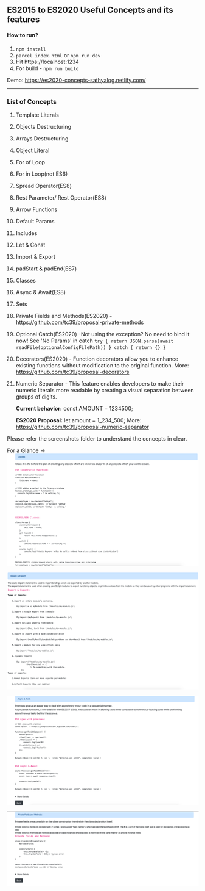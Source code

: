 ## ES2015 to ES2020 Useful Concepts and its features

#### How to run?

1. `npm install`
2. `parcel index.html` or `npm run dev`
3.  Hit https://localhost:1234
4. For build - `npm run build`

Demo: https://es2020-concepts-sathyalog.netlify.com/
___

### List of Concepts

1. Template Literals
2. Objects Destructuring
3. Arrays Destructuring
4. Object Literal
5. For of Loop
6. For in Loop(not ES6)
7. Spread Operator(ES8)
8. Rest Parameter/ Rest Operator(ES8)
9. Arrow Functions
10. Default Params
11. Includes
12. Let & Const
13. Import & Export
14. padStart & padEnd(ES7)
15. Classes
16. Async & Await(ES8)
17. Sets
18. Private Fields and Methods(ES2020) - https://github.com/tc39/proposal-private-methods
19. Optional Catch(ES2020)
    -Not using the exception? No need to bind it now! See 'No Params' in catch
    `try {
  return JSON.parse(await readFile(optionalConfigFilePath))
} catch {
  return {}
}`
20. Decorators(ES2020) - Function decorators allow you to enhance existing functions without modification to the original function.
More: https://github.com/tc39/proposal-decorators
21. Numeric Separator - This feature enables developers to make their numeric literals more readable by creating a visual separation between groups of digits.

    **Current behavior:** const AMOUNT = 1234500;

    **ES2020 Proposal:** let amount = 1_234_500;
    More: https://github.com/tc39/proposal-numeric-separator

Please refer the screenshots folder to understand the concepts in clear.

For a Glance ->
 ![ES6|Classes](/screenshots/15.classes.png)

 ![ES6|Imports/Exports](/screenshots/13.import-export.png)

 ![ES6|Async/Await](/screenshots/16.async-await.png)

 ![ES6|Private Methods](/screenshots/18.private-fields-methods.png)
